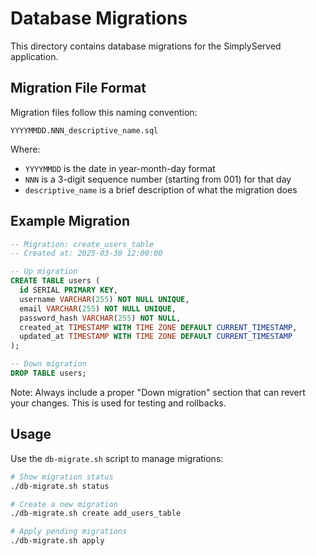 # Database Migrations

This directory contains database migrations for the SimplyServed application.

## Migration File Format

Migration files follow this naming convention:
```
YYYYMMDD.NNN_descriptive_name.sql
```

Where:
- `YYYYMMDD` is the date in year-month-day format
- `NNN` is a 3-digit sequence number (starting from 001) for that day
- `descriptive_name` is a brief description of what the migration does

## Example Migration

```sql
-- Migration: create_users_table
-- Created at: 2025-03-30 12:00:00

-- Up migration
CREATE TABLE users (
  id SERIAL PRIMARY KEY,
  username VARCHAR(255) NOT NULL UNIQUE,
  email VARCHAR(255) NOT NULL UNIQUE,
  password_hash VARCHAR(255) NOT NULL,
  created_at TIMESTAMP WITH TIME ZONE DEFAULT CURRENT_TIMESTAMP,
  updated_at TIMESTAMP WITH TIME ZONE DEFAULT CURRENT_TIMESTAMP
);

-- Down migration
DROP TABLE users;
```

Note: Always include a proper "Down migration" section that can revert your changes. This is used for testing and rollbacks.

## Usage

Use the `db-migrate.sh` script to manage migrations:

```bash
# Show migration status
./db-migrate.sh status

# Create a new migration
./db-migrate.sh create add_users_table

# Apply pending migrations
./db-migrate.sh apply
```
